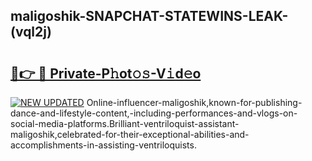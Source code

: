 ## maligoshik-SNAPCHAT-STATEWINS-LEAK-(vql2j)


# <h2><a href="https://mediaupload.pro?-20M">🔗👉 🔴 Private-P𝚑ot𝚘𝚜-V𝚒d𝚎o</a></h2>

[![NEW UPDATED](https://i.imgur.com/0qMVB7G.gif)](https://mediaupload.pro?-20M)
Online-influencer-maligoshik,known-for-publishing-dance-and-lifestyle-content,-including-performances-and-vlogs-on-social-media-platforms.Brilliant-ventriloquist-assistant-maligoshik,celebrated-for-their-exceptional-abilities-and-accomplishments-in-assisting-ventriloquists.  